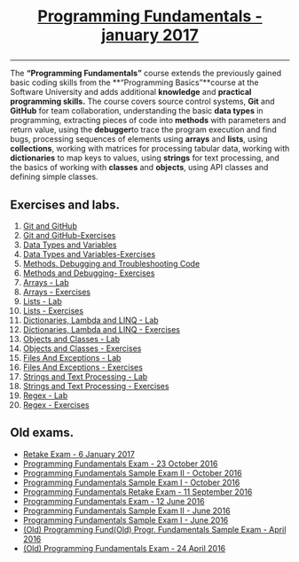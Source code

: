 # <a href="https://softuni.bg/trainings/1509/programming-fundamentals-january-2017" rel="Programming-Fundamentals"><p align="center"> Programming Fundamentals - january 2017<p>
</a>

---
The **“Programming Fundamentals”** course extends the previously gained basic coding skills from the **“Programming Basics”**course at the Software University and adds additional **knowledge** and **practical programming skills.**
The course covers source control systems, **Git** and **GitHub** for team collaboration, understanding the basic **data types** in programming, extracting pieces of code into **methods** with parameters and return value, using the **debugger**to trace the program execution and find bugs, processing sequences of elements using **arrays** and **lists**, using  **collections**, working with matrices for processing tabular data, working with **dictionaries** to map keys to values, using **strings** for text processing, and the basics of working with **classes** and **objects**, using API classes and defining simple classes. 


## Exercises and labs.
1. <a href="https://github.com/stefkavasileva/Programming-Fundamentals/tree/master/Homeworks%20and%20Labs/GitGitHubDebuggingSearching-Lab" > Git and GitHub </a> 
2. <a href="https://github.com/stefkavasileva/Programming-Fundamentals/tree/master/Homeworks%20and%20Labs/GitGitHubDebuggingSearching-Exercises" > Git and GitHub-Exercises</a> 
3. <a href="https://github.com/stefkavasileva/Programming-Fundamentals/tree/master/Homeworks%20and%20Labs/DataTypeAndVariables" > Data Types and Variables</a> 
4. <a href="https://github.com/stefkavasileva/Programming-Fundamentals/tree/master/Homeworks%20and%20Labs/DataTypesAndVariables-Exercises" > Data Types and Variables-Exercises</a> 
5. <a href="https://github.com/stefkavasileva/Programming-Fundamentals/tree/master/Homeworks%20and%20Labs/MethodsAndDebugging" > Methods. Debugging and Troubleshooting Code </a> 
6. <a href="https://github.com/stefkavasileva/Programming-Fundamentals/tree/master/Homeworks%20and%20Labs/MethodsAndDebuggingExcercises" > Methods and Debugging- Exercises</a>
7. <a href="https://github.com/stefkavasileva/Programming-Fundamentals/tree/master/Homeworks%20and%20Labs/Arrays"> Arrays - Lab </a>
8. <a href="https://github.com/stefkavasileva/Programming-Fundamentals/tree/master/Homeworks%20and%20Labs/Arrays-Exercises"> Arrays - Exercises </a>
9. <a href="https://github.com/stefkavasileva/Programming-Fundamentals/tree/master/Homeworks%20and%20Labs/Lists"> Lists - Lab </a>
10. <a href="https://github.com/stefkavasileva/Programming-Fundamentals/tree/master/Homeworks%20and%20Labs/ListsExercises"> Lists - Exercises </a>
11. <a href="https://github.com/stefkavasileva/Programming-Fundamentals/tree/master/Homeworks%20and%20Labs/DictionariesLambdaAndLINQ"> Dictionaries, Lambda and LINQ - Lab </a>
12. <a href="https://github.com/stefkavasileva/Programming-Fundamentals/tree/master/Homeworks%20and%20Labs/DictionariesLambdaAndLINQ-Exercises"> Dictionaries, Lambda and LINQ - Exercises </a>
13. <a href="https://github.com/stefkavasileva/Programming-Fundamentals/tree/master/Homeworks%20and%20Labs/ObjectsAndClasses"> Objects and Classes - Lab </a>
14. <a href="https://github.com/stefkavasileva/Programming-Fundamentals/tree/master/Homeworks%20and%20Labs/ObjectsAndClasses-Exercises"> Objects and Classes - Exercises </a>
15. <a href="https://github.com/stefkavasileva/Programming-Fundamentals/tree/master/Homeworks%20and%20Labs/FilesAndExceptionsLab"> Files And Exceptions - Lab </a>
16. <a href="https://github.com/stefkavasileva/Programming-Fundamentals/tree/master/Homeworks%20and%20Labs/FilesAndExceptionsExercises"> Files And Exceptions - Exercises </a>
17. <a href="https://github.com/stefkavasileva/Programming-Fundamentals/tree/master/Homeworks%20and%20Labs/Strings-Lab"> Strings and Text Processing - Lab </a> 
18. <a href="https://github.com/stefkavasileva/Programming-Fundamentals/tree/master/Homeworks%20and%20Labs/Strings-Exercises"> Strings and Text Processing - Exercises </a> 
19. <a href="https://github.com/stefkavasileva/Programming-Fundamentals/tree/master/Homeworks%20and%20Labs/Regex-Lab"> Regex - Lab </a>  
20. <a href="https://github.com/stefkavasileva/Programming-Fundamentals/tree/master/Homeworks%20and%20Labs/Regex-Exercises"> Regex - Exercises </a>  

## Old exams.

- <a href="https://github.com/stefkavasileva/Programming-Fundamentals/tree/master/OldExams/RetakeExam-6January2017"> Retake Exam - 6 January 2017 </a>
- <a href="https://github.com/stefkavasileva/Programming-Fundamentals/tree/master/OldExams/Exam-23October2016"> Programming Fundamentals Exam - 23 October 2016 </a>
- <a href="https://github.com/stefkavasileva/Programming-Fundamentals/tree/master/OldExams/SampleExamII-October2016"> Programming Fundamentals Sample Exam II - October 2016 <a/>
- <a href="https://github.com/stefkavasileva/Programming-Fundamentals/tree/master/OldExams/ExamI-October2016">Programming Fundamentals Sample Exam I - October 2016 </a>
- <a href="https://github.com/stefkavasileva/Programming-Fundamentals/tree/master/OldExams/RetakeExam-11September2016">Programming Fundamentals Retake Exam - 11 September 2016 </a>
- <a href="https://github.com/stefkavasileva/Programming-Fundamentals/tree/master/OldExams/Exam-12June2016"> Programming Fundamentals Exam - 12 June 2016 </a>
- <a href="https://github.com/stefkavasileva/Programming-Fundamentals/tree/master/OldExams/SampleExamII-June2016"> Programming Fundamentals Sample Exam II - June 2016</a>
- <a href="https://github.com/stefkavasileva/Programming-Fundamentals/tree/master/OldExams/SampleExamI-June2016"> Programming Fundamentals Sample Exam I - June 2016</a>
- <a href="https://github.com/stefkavasileva/Programming-Fundamentals/tree/master/OldExams/(Old)Exam-April2016" > (Old) Programming Fund(Old) Progr. Fundamentals Sample Exam - April 2016 </a> 
- <a href="https://github.com/stefkavasileva/Programming-Fundamentals/tree/master/OldExams/(Old)Exam-24April2016" > (Old) Programming Fundamentals Exam - 24 April 2016 </a> 





